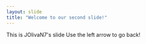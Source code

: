 ```yaml
---
layout: slide
title: "Welcome to our second slide!"
---
```

This is JOlivaN7's slide
Use the left arrow to go back!